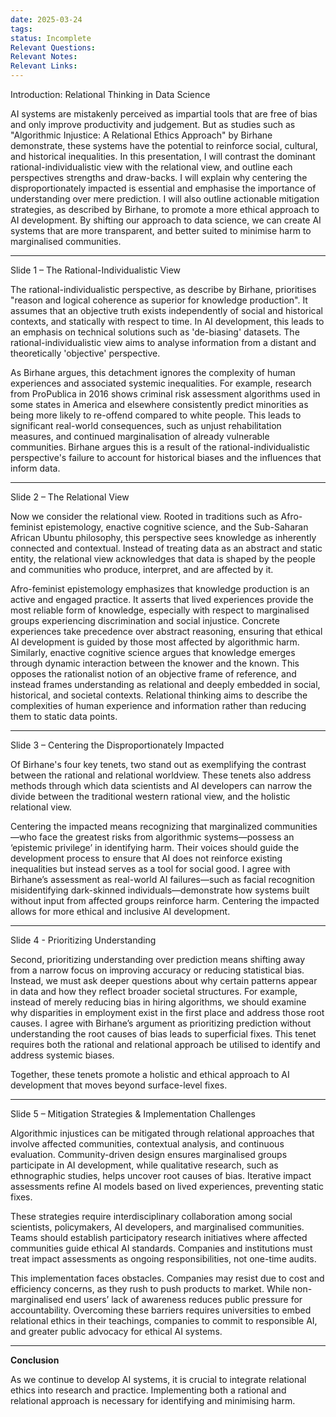 ```yaml
---
date: 2025-03-24
tags: 
status: Incomplete
Relevant Questions: 
Relevant Notes: 
Relevant Links:
---
```

Introduction: Relational Thinking in Data Science

AI systems are mistakenly perceived as impartial tools that are free of bias and only improve productivity and judgement. But as studies such as "Algorithmic Injustice: A Relational Ethics Approach" by Birhane demonstrate, these systems have the potential to reinforce social, cultural, and historical inequalities.
In this presentation, I will contrast the dominant rational-individualistic view with the relational view, and outline each perspectives strengths and draw-backs. I will explain why centering the disproportionately impacted is essential and emphasise the importance of understanding over mere prediction. I will also outline actionable mitigation strategies, as described by Birhane, to promote a more ethical approach to AI development. By shifting our approach to data science, we can create AI systems that are more transparent, and better suited to minimise harm to marginalised communities.

---

Slide 1 – The Rational-Individualistic View

The rational-individualistic perspective, as describe by Birhane, prioritises "reason and logical coherence as superior for knowledge production". It assumes that an objective truth exists independently of social and historical contexts, and statically with respect to time. In AI development, this leads to an emphasis on technical solutions such as 'de-biasing' datasets. The rational-individualistic view aims to analyse information from a distant and theoretically 'objective' perspective.

As Birhane argues, this detachment ignores the complexity of human experiences and associated systemic inequalities.  For example, research from ProPublica in 2016 shows criminal risk assessment algorithms used in some states in America and elsewhere consistently predict minorities as being more likely to re-offend compared to white people. This leads to significant real-world consequences, such as unjust rehabilitation measures, and continued marginalisation of already vulnerable communities. Birhane argues this is a result of the rational-individualistic perspective's failure to account for historical biases and the influences that inform data.

---

Slide 2 – The Relational View

Now we consider the relational view. Rooted in traditions such as Afro-feminist epistemology, enactive cognitive science, and the Sub-Saharan African Ubuntu philosophy, this perspective sees knowledge as inherently connected and contextual. Instead of treating data as an abstract and static entity, the relational view acknowledges that data is shaped by the people and communities who produce, interpret, and are affected by it.

Afro-feminist epistemology emphasizes that knowledge production is an active and engaged practice. It asserts that lived experiences provide the most reliable form of knowledge, especially with respect to marginalised groups experiencing discrimination and social injustice. Concrete experiences take precedence over abstract reasoning, ensuring that ethical AI development is guided by those most affected by algorithmic harm. Similarly, enactive cognitive science argues that knowledge emerges through dynamic interaction between the knower and the known. This opposes the rationalist notion of an objective frame of reference, and instead frames understanding as relational and deeply embedded in social, historical, and societal contexts. Relational thinking aims to describe the complexities of human experience and information rather than reducing them to static data points.

---

Slide 3 – Centering the Disproportionately Impacted

Of Birhane's four key tenets, two stand out as exemplifying the contrast between the rational and relational worldview. These tenets also address methods through which data scientists and AI developers can narrow the divide between the traditional western rational view, and the holistic relational view.

Centering the impacted means recognizing that marginalized communities—who face the greatest risks from algorithmic systems—possess an ‘epistemic privilege’ in identifying harm. Their voices should guide the development process to ensure that AI does not reinforce existing inequalities but instead serves as a tool for social good. I agree with Birhane’s assessment as real-world AI failures—such as facial recognition misidentifying dark-skinned individuals—demonstrate how systems built without input from affected groups reinforce harm. Centering the impacted allows for more ethical and inclusive AI development.

---

Slide 4 - Prioritizing Understanding

Second, prioritizing understanding over prediction means shifting away from a narrow focus on improving accuracy or reducing statistical bias. Instead, we must ask deeper questions about why certain patterns appear in data and how they reflect broader societal structures. For example, instead of merely reducing bias in hiring algorithms, we should examine why disparities in employment exist in the first place and address those root causes. I agree with Birhane’s argument as prioritizing prediction without understanding the root causes of bias leads to superficial fixes. This tenet requires both the rational and relational approach be utilised to identify and address systemic biases.

Together, these tenets promote a holistic and ethical approach to AI development that moves beyond surface-level fixes.

---

Slide 5 – Mitigation Strategies & Implementation Challenges

Algorithmic injustices can be mitigated through relational approaches that involve affected communities, contextual analysis, and continuous evaluation. Community-driven design ensures marginalised groups participate in AI development, while qualitative research, such as ethnographic studies, helps uncover root causes of bias. Iterative impact assessments refine AI models based on lived experiences, preventing static fixes.

These strategies require interdisciplinary collaboration among social scientists, policymakers, AI developers, and marginalised communities. Teams should establish participatory research initiatives where affected communities guide ethical AI standards. Companies and institutions must treat impact assessments as ongoing responsibilities, not one-time audits.

This implementation faces obstacles. Companies may resist due to cost and efficiency concerns, as they rush to push products to market. While non-marginalised end users’ lack of awareness reduces public pressure for accountability. Overcoming these barriers requires universities to embed relational ethics in their teachings, companies to commit to responsible AI, and greater public advocacy for ethical AI systems.

---

**Conclusion**

As we continue to develop AI systems, it is crucial to integrate relational ethics into research and practice. Implementing both a rational and relational approach is necessary for identifying and minimising harm.
